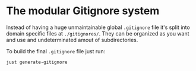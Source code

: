 # The modular Gitignore system

Instead of having a huge unmaintainable global `.gitignore` file it's split into domain specific files at `./gitignores/`. They can be organized as you want and use and undeterminated amout of subdirectories.

To build the final `.gitignore` file just run:
```shell
just generate-gitignore 
```